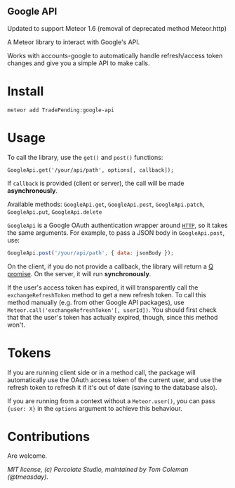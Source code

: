 Google API
----------

Updated to support Meteor 1.6 (removal of deprecated method Meteor.http)

A Meteor library to interact with Google's API.

Works with accounts-google to automatically handle refresh/access token changes and give you a simple API to make calls.

# Install

```
meteor add TradePending:google-api
```

# Usage

To call the library, use the `get()` and `post()` functions:

```
GoogleApi.get('/your/api/path', options[, callback]);
```

If `callback` is provided (client or server), the call will be made **asynchronously**.

Available methods: `GoogleApi.get`, `GoogleApi.post`, `GoogleApi.patch`, `GoogleApi.put`, `GoogleApi.delete`

`GoogleApi` is a Google OAuth authentication wrapper around [`HTTP`](http://docs.meteor.com/#/full/http), so it takes the same arguments. For example, to pass a JSON body in `GoogleApi.post`, use:

````javascript
GoogleApi.post('/your/api/path', { data: jsonBody });
````

On the client, if you do not provide a callback, the library will return a [Q promise](https://github.com/kriskowal/q). On the server, it will run **synchronously**.

If the user's access token has expired, it will transparently call the `exchangeRefreshToken` method to get a new refresh token. To call this method manually (e.g. from other Google API packages), use `Meteor.call('exchangeRefreshToken'[, userId])`. You should first check that that the user's token has actually expired, though, since this method won't.

# Tokens

If you are running client side or in a method call, the package will automatically use the OAuth access token of the current user, and use the refresh token to refresh it if it's out of date (saving to the database also).

If you are running from a context without a `Meteor.user()`, you can pass `{user: X}` in the `options` argument to achieve this behaviour.

# Contributions

Are welcome.

*MIT license, (c) Percolate Studio, maintained by Tom Coleman (@tmeasday).*
